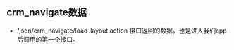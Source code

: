 ## <a name="object">crm_navigate数据</a>
 + /json/crm_navigate/load-layout.action 接口返回的数据，也是进入我们app后调用的第一个接口。
 
 
